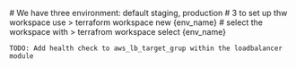 <p>
    # We have three environment: default staging, production
    # 3 to set up thw workspace use
    > terraform workspace new {env_name}
    # select the workspace with
    > terrafrom workspace select {env_name}

    TODO: Add health check to aws_lb_target_grup within the loadbalancer module
</p>